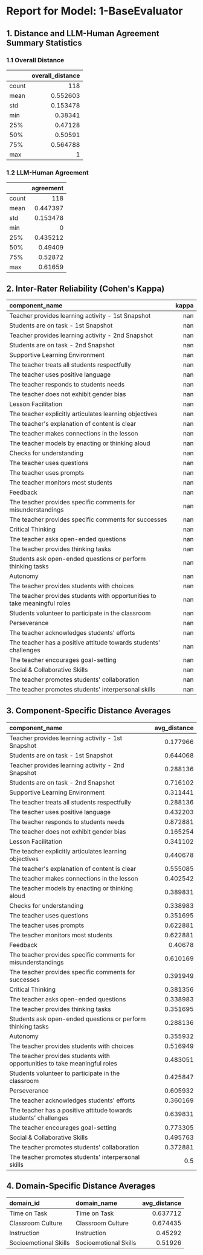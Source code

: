 # Report for Model: **1-BaseEvaluator**

## 1. Distance and LLM-Human Agreement Summary Statistics

### 1.1 Overall Distance

|       |   overall_distance |
|:------|-------------------:|
| count |         118        |
| mean  |           0.552603 |
| std   |           0.153478 |
| min   |           0.38341  |
| 25%   |           0.47128  |
| 50%   |           0.50591  |
| 75%   |           0.564788 |
| max   |           1        |

### 1.2 LLM-Human Agreement

|       |   agreement |
|:------|------------:|
| count |  118        |
| mean  |    0.447397 |
| std   |    0.153478 |
| min   |    0        |
| 25%   |    0.435212 |
| 50%   |    0.49409  |
| 75%   |    0.52872  |
| max   |    0.61659  |

## 2. Inter-Rater Reliability (Cohen's Kappa)

| component_name                                                            |   kappa |
|:--------------------------------------------------------------------------|--------:|
| Teacher provides learning activity - 1st Snapshot                         |     nan |
| Students are on task - 1st Snapshot                                       |     nan |
| Teacher provides learning activity - 2nd Snapshot                         |     nan |
| Students are on task - 2nd Snapshot                                       |     nan |
| Supportive Learning Environment                                           |     nan |
| The teacher treats all students respectfully                              |     nan |
| The teacher uses positive language                                        |     nan |
| The teacher responds to students needs                                    |     nan |
| The teacher does not exhibit gender bias                                  |     nan |
| Lesson Facilitation                                                       |     nan |
| The teacher explicitly articulates learning objectives                    |     nan |
| The teacher's explanation of content is clear                             |     nan |
| The teacher makes connections in the lesson                               |     nan |
| The teacher models by enacting or thinking aloud                          |     nan |
| Checks for understanding                                                  |     nan |
| The teacher uses questions                                                |     nan |
| The teacher uses prompts                                                  |     nan |
| The teacher monitors most students                                        |     nan |
| Feedback                                                                  |     nan |
| The teacher provides specific comments for misunderstandings              |     nan |
| The teacher provides specific comments for successes                      |     nan |
| Critical Thinking                                                         |     nan |
| The teacher asks open-ended questions                                     |     nan |
| The teacher provides thinking tasks                                       |     nan |
| Students ask open-ended questions or perform thinking tasks               |     nan |
| Autonomy                                                                  |     nan |
| The teacher provides students with choices                                |     nan |
| The teacher provides students with opportunities to take meaningful roles |     nan |
| Students volunteer to participate in the classroom                        |     nan |
| Perseverance                                                              |     nan |
| The teacher acknowledges students' efforts                                |     nan |
| The teacher has a positive attitude towards students' challenges          |     nan |
| The teacher encourages goal-setting                                       |     nan |
| Social & Collaborative Skills                                             |     nan |
| The teacher promotes students' collaboration                              |     nan |
| The teacher promotes students' interpersonal skills                       |     nan |

## 3. Component-Specific Distance Averages

| component_name                                                            |   avg_distance |
|:--------------------------------------------------------------------------|---------------:|
| Teacher provides learning activity - 1st Snapshot                         |       0.177966 |
| Students are on task - 1st Snapshot                                       |       0.644068 |
| Teacher provides learning activity - 2nd Snapshot                         |       0.288136 |
| Students are on task - 2nd Snapshot                                       |       0.716102 |
| Supportive Learning Environment                                           |       0.311441 |
| The teacher treats all students respectfully                              |       0.288136 |
| The teacher uses positive language                                        |       0.432203 |
| The teacher responds to students needs                                    |       0.872881 |
| The teacher does not exhibit gender bias                                  |       0.165254 |
| Lesson Facilitation                                                       |       0.341102 |
| The teacher explicitly articulates learning objectives                    |       0.440678 |
| The teacher's explanation of content is clear                             |       0.555085 |
| The teacher makes connections in the lesson                               |       0.402542 |
| The teacher models by enacting or thinking aloud                          |       0.389831 |
| Checks for understanding                                                  |       0.338983 |
| The teacher uses questions                                                |       0.351695 |
| The teacher uses prompts                                                  |       0.622881 |
| The teacher monitors most students                                        |       0.622881 |
| Feedback                                                                  |       0.40678  |
| The teacher provides specific comments for misunderstandings              |       0.610169 |
| The teacher provides specific comments for successes                      |       0.391949 |
| Critical Thinking                                                         |       0.381356 |
| The teacher asks open-ended questions                                     |       0.338983 |
| The teacher provides thinking tasks                                       |       0.351695 |
| Students ask open-ended questions or perform thinking tasks               |       0.288136 |
| Autonomy                                                                  |       0.355932 |
| The teacher provides students with choices                                |       0.516949 |
| The teacher provides students with opportunities to take meaningful roles |       0.483051 |
| Students volunteer to participate in the classroom                        |       0.425847 |
| Perseverance                                                              |       0.605932 |
| The teacher acknowledges students' efforts                                |       0.360169 |
| The teacher has a positive attitude towards students' challenges          |       0.639831 |
| The teacher encourages goal-setting                                       |       0.773305 |
| Social & Collaborative Skills                                             |       0.495763 |
| The teacher promotes students' collaboration                              |       0.372881 |
| The teacher promotes students' interpersonal skills                       |       0.5      |

## 4. Domain-Specific Distance Averages

| domain_id             | domain_name           |   avg_distance |
|:----------------------|:----------------------|---------------:|
| Time on Task          | Time on Task          |       0.637712 |
| Classroom Culture     | Classroom Culture     |       0.674435 |
| Instruction           | Instruction           |       0.45292  |
| Socioemotional Skills | Socioemotional Skills |       0.51926  |
